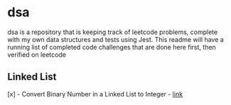 # dsa

dsa is a repository that is keeping track of leetcode problems, complete with my own data structures and tests using Jest.  This readme will have a running list of completed code challenges that are done here first, then verified on leetcode

## Linked List

[x] - Convert Binary Number in a Linked List to Integer - [link](https://leetcode.com/problems/convert-binary-number-in-a-linked-list-to-integer/)
